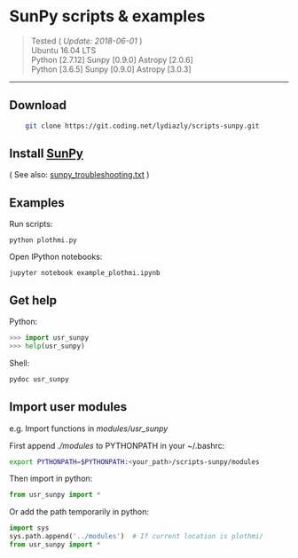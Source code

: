 # SunPy scripts & examples

> Tested ( *Update: 2018-06-01* )<br>
> Ubuntu 16.04 LTS<br>
> Python [2.7.12] Sunpy [0.9.0] Astropy [2.0.6]<br>
> Python [3.6.5] Sunpy [0.9.0] Astropy [3.0.3]<br>

---

## Download

```sh
    git clone https://git.coding.net/lydiazly/scripts-sunpy.git
```

## Install [SunPy](http://sunpy.org)

( See also: [sunpy_troubleshooting.txt](https://coding.net/u/lydiazly/p/scripts-sunpy/git/blob/master/sunpy_troubleshooting.txt) )

## Examples

Run scripts:

    python plothmi.py

Open IPython notebooks:

    jupyter notebook example_plothmi.ipynb

## Get help

Python:

``` python
>>> import usr_sunpy
>>> help(usr_sunpy)
```

Shell:

``` sh
pydoc usr_sunpy
```

## Import user modules

e.g. Import functions in *modules/usr_sunpy*

First append *./modules* to PYTHONPATH in your ~/.bashrc:

``` sh
export PYTHONPATH=$PYTHONPATH:<your_path>/scripts-sunpy/modules
```

Then import in python:

``` python
from usr_sunpy import *
```

Or add the path temporarily in python:

``` python
import sys
sys.path.append('../modules')  # If current location is plothmi/
from usr_sunpy import *
```
